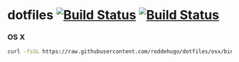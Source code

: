 # dotfiles [![Build Status](https://travis-ci.org/roddehugo/dotfiles.svg?branch=osx)](https://travis-ci.org/roddehugo/dotfiles) [![Build Status](https://jenkins.favrodd.com/job/dotfiles/badge/icon)](https://jenkins.favrodd.com/job/dotfiles)

### OS X
```bash
curl -fsSL https://raw.githubusercontent.com/roddehugo/dotfiles/osx/bin/dotfiles | bash
```
